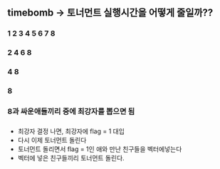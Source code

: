 ## timebomb -> 토너먼트 실행시간을 어떻게 줄일까??


### 1	2	3	4	5	6	7	8
### 2		    4		   6		   8

###		4			8
###			8

### 8과 싸운애들끼리 중에 최강자를 뽑으면 됨 

###
*	최강자 결정 나면, 최강자에 flag = 1 대입
*	다시 이제 토너먼트 돌린다 
*	토너먼트 돌리면서 flag = 1인 애와 만난 친구들을 벡터에넣는다
*	벡터에 넣은 친구들끼리 토너먼트 돌린다. 
